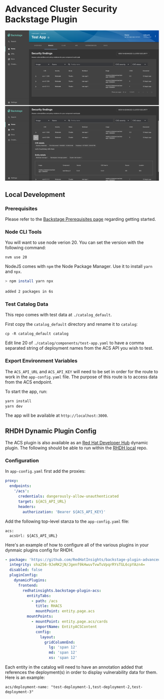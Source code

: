 # Advanced Cluster Security Backstage Plugin

![ACS plugin image 1](images/acs_plugin_screenshot_1.png)
![ACS plugin image 2](images/acs_plugin_screenshot_2.png)

## Local Development

### Prerequisites

Please refer to the [Backstage Prerequisites page](https://backstage.io/docs/getting-started/#prerequisites) regarding getting started.

### Node CLI Tools

You will want to use node verion 20. You can set the version with the following command:

```
nvm use 20
```

NodeJS comes with `npm` the Node Package Manager. Use it to install `yarn` and `npx`.

```bash
> npm install yarn npx

added 2 packages in 6s
```

### Test Catalog Data

This repo comes with test data at `./catalog_default`.

First copy the `catalog_default` directory and rename it to `catalog`:

```
cp -R catalog_default catalog
```

Edit line 20 of `./catalog/components/test-app.yaml` to have a comma separated string of deployment names from the ACS API you wish to test.

### Export Environment Variables

The `ACS_API_URL` and `ACS_API_KEY` will need to be set in order for the route to work in the `app-config.yaml` file. The purpose of this route is to access data from the ACS endpoint.

To start the app, run:

```sh
yarn install
yarn dev
```

The app will be available at `http://localhost:3000`.

## RHDH Dynamic Plugin Config

The ACS plugin is also available as an [Red Hat Developer Hub](https://github.com/redhat-developer/rhdh) dynamic plugin. The following should be able to run within the [RHDH local](https://github.com/redhat-developer/rhdh-local) repo.

### Configuration

In `app-config.yaml` first add the proxies:

```yaml
proxy:
  endpoints:
    '/acs':
      credentials: dangerously-allow-unauthenticated
      target: ${ACS_API_URL}
      headers:
        authorization: 'Bearer ${ACS_API_KEY}'
```

Add the following top-level stanza to the `app-config.yaml` file:

```
acs:
  acsUrl: ${ACS_API_URL}
```

Here's an example of how to configure all of the various plugins in your dynmaic plugins config for RHDH.

```yaml
- package: 'https://github.com/RedHatInsights/backstage-plugin-advanced-cluster-security/releases/download/v0.1.1/redhatinsights-backstage-plugin-acs-dynamic-0.1.1.tgz'
  integrity: sha256-9JeRK2jN/Jgenf9kHwuvTvwTuVpqrRYsTGL6cpYAzn4=
  disabled: false
  pluginConfig:
    dynamicPlugins:
      frontend:
        redhatinsights.backstage-plugin-acs:
          entityTabs:
            - path: /acs
              title: RHACS
              mountPoint: entity.page.acs
          mountPoints:
            - mountPoint: entity.page.acs/cards
              importName: EntityACSContent
              config:
                layout:
                  gridColumnEnd:
                    lg: 'span 12'
                    md: 'span 12'
                    xs: 'span 12'
```

Each entity in the catalog will need to have an annotation added that references the deployment(s) in order to display vulnerability data for them. Here is an example:

```
acs/deployment-name: "test-deployment-1,test-deployment-2,test-deployment-3"
```

